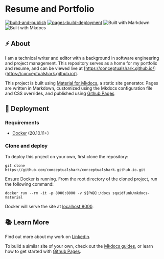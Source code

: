 # Resume and Portfolio
[![build-and-publish](https://github.com/conceptualshark/conceptualshark.github.io/actions/workflows/publish.yml/badge.svg)](https://github.com/conceptualshark/conceptualshark.github.io/actions/workflows/publish.yml) [![pages-build-deployment](https://github.com/conceptualshark/conceptualshark.github.io/actions/workflows/pages/pages-build-deployment/badge.svg)](https://github.com/conceptualshark/conceptualshark.github.io/actions/workflows/pages/pages-build-deployment) ![Built with Markdown](https://img.shields.io/badge/Markdown-blue) ![Built with Mkdocs](https://img.shields.io/badge/Mkdocs-red)

## :zap: About
I am a technical writer and editor with a background in software engineering and project management. This repository serves as a home for my portfolio and resume, and can be viewed live at [https://conceptualshark.github.io/](https://conceptualshark.github.io/). 

This project is built using [Material for Mkdocs](https://squidfunk.github.io/mkdocs-material/), a static site generator. Pages are written in Markdown, customized using the Mkdocs configuration file and CSS overrides, and published using [Github Pages](https://pages.github.com/).

## :rocket: Deployment

### Requirements
- [Docker](https://www.docker.com/) (20.10.11+)

### Clone and deploy
To deploy this project on your own, first clone the repository:
```
git clone https://github.com/conceptualshark/conceptualshark.github.io.git
```
Ensure Docker is running. From the root directory of the cloned project, run the following command:

```
docker run --rm -it -p 8000:8000 -v ${PWD}:/docs squidfunk/mkdocs-material
```

Docker will serve the site at [localhost:8000](localhost:8000). 

## :books: Learn More
Find out more about my work on [LinkedIn](https://www.linkedin.com/in/cole-isaac/).

To build a similar site of your own, check out the [Mkdocs guides](https://squidfunk.github.io/mkdocs-material/getting-started/), or learn how to get started with [Github Pages](https://pages.github.com/).
